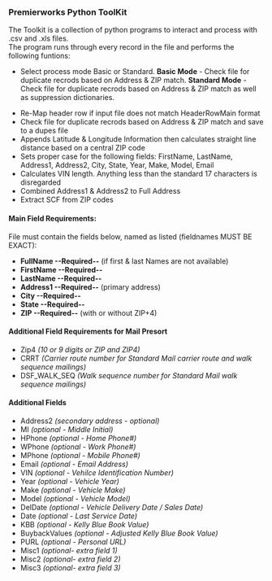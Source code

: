 ### Premierworks Python ToolKit
The Toolkit is a collection of python programs to interact and process with .csv and .xls files.  
The program runs through every record in the file and performs the following funtions:

* Select process mode Basic or Standard.
**Basic Mode** - Check file for duplicate recrods based on Address & ZIP match.
**Standard Mode** - Check file for duplicate recrods based on Address & ZIP match as well as suppression dictionaries.
- Re-Map header row if input file does not match HeaderRowMain format
- Check file for duplicate recrods based on Address & ZIP match and save to a dupes file
- Appends Latitude & Longitude Information then calculates straight line distance based on a central ZIP code
- Sets proper case for the following fields: FirstName, LastName, Address1, Address2, City, State, Year, Make, Model, Email
- Calculates VIN length. Anything less than the standard 17 characters is disregarded
- Combined Address1 & Address2 to Full Address
- Extract SCF from ZIP codes

#### Main Field Requirements:
File must contain the fields below, named as listed (fieldnames MUST BE EXACT):
- **FullName --Required--** (if first & last Names are not available)
- **FirstName --Required--**  
- **LastName --Required--** 
- **Address1 --Required--** (primary address)
- **City --Required--**
- **State --Required--**
- **ZIP --Required--** (with or without ZIP+4)

#### Additional Field Requirements for Mail Presort
- Zip4 _(10 or 9 digits or ZIP and ZIP4)_
- CRRT _(Carrier route number for Standard Mail carrier route and walk sequence mailings)_
- DSF_WALK_SEQ _(Walk sequence number for Standard Mail walk sequence mailings)_

#### Additional Fields
- Address2 _(secondary address - optional)_
- MI _(optional - Middle Initial)_
- HPhone _(optional - Home Phone#)_ 
- WPhone _(optional - Work Phone#)_
- MPhone _(optional - Mobile Phone#)_
- Email _(optional - Email Address)_
- VIN _(optional - Vehilce Identification Number)_
- Year _(optional - Vehicle Year)_
- Make _(optional - Vehicle Make)_
- Model _(optional - Vehicle Model)_
- DelDate _(optional - Vehicle Delivery Date / Sales Date)_
- Date _(optional - Last Service Date)_
- KBB _(optional - Kelly Blue Book Value)_
- BuybackValues _(optional - Adjusted Kelly Blue Book Value)_
- PURL _(optional - Personal URL)_
- Misc1 _(optional- extra field 1)_
- Misc2 _(optional- extra field 2)_
- Misc3 _(optional- extra field 3)_

